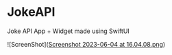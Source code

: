 # JokeAPI
Joke API App + Widget made using SwiftUI

![ScreenShot]([Screenshot 2023-06-04 at 16.04.08.png](https://github.com/c2p-cmd/JokeAPI/blob/main/Screenshot%202023-06-04%20at%2016.04.08.png))
